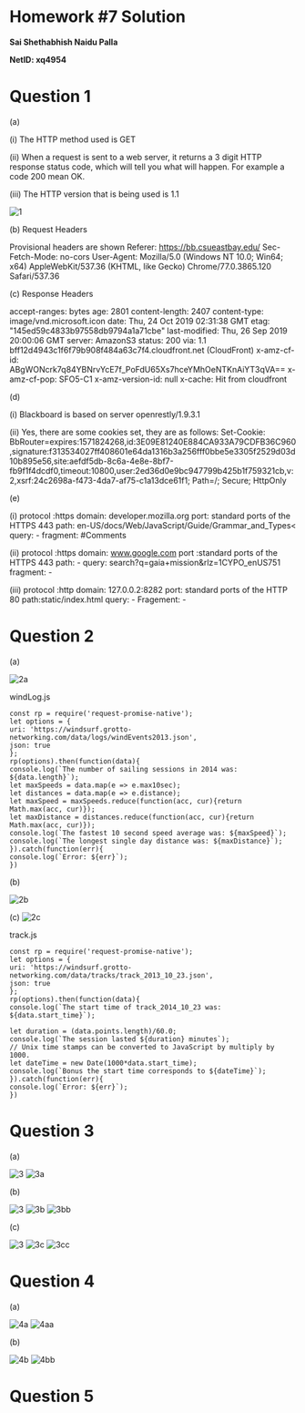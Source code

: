 # Homework #7 Solution

**Sai Shethabhish Naidu Palla**

**NetID: xq4954**

# Question 1

(a) 

(i) The HTTP method used is GET

(ii) When a request is sent to a web server, it returns a 3 digit HTTP response status code, which will tell you what will happen. For example a code 200 mean OK.

(iii) The HTTP version that is being used is 1.1

![1](images/1.PNG)

(b) Request Headers

Provisional headers are shown
Referer: https://bb.csueastbay.edu/
Sec-Fetch-Mode: no-cors
User-Agent: Mozilla/5.0 (Windows NT 10.0; Win64; x64) AppleWebKit/537.36 (KHTML, like Gecko) Chrome/77.0.3865.120 Safari/537.36

(c) Response Headers

accept-ranges: bytes
age: 2801
content-length: 2407
content-type: image/vnd.microsoft.icon
date: Thu, 24 Oct 2019 02:31:38 GMT
etag: "145ed59c4833b97558db9794a1a71cbe"
last-modified: Thu, 26 Sep 2019 20:00:06 GMT
server: AmazonS3
status: 200
via: 1.1 bff12d4943c1f6f79b908f484a63c7f4.cloudfront.net (CloudFront)
x-amz-cf-id: ABgWONcrk7q84YBNrvYcE7f_PoFdU65Xs7hceYMhOeNTKnAiYT3qVA==
x-amz-cf-pop: SFO5-C1
x-amz-version-id: null
x-cache: Hit from cloudfront

(d)

(i) Blackboard is based on server openrestly/1.9.3.1

(ii) Yes, there are some cookies set, they are as follows:
Set-Cookie: BbRouter=expires:1571824268,id:3E09E81240E884CA933A79CDFB36C960,signature:f313534027ff408601e64da1316b3a256fff0bbe5e3305f2529d03d10b895e56,site:aefdf5db-8c6a-4e8e-8bf7-fb9f1f4dcdf0,timeout:10800,user:2ed36d0e9bc947799b425b1f759321cb,v:2,xsrf:24c2698a-f473-4da7-af75-c1a13dce61f1; Path=/; Secure; HttpOnly

(e)

(i) protocol :https 
domain: developer.mozilla.org
port: standard ports of the HTTPS 443
path: en-US/docs/Web/JavaScript/Guide/Grammar_and_Types<
query: - 
fragment: #Comments 

(ii) protocol :https 
domain: www.google.com
port :standard ports of the HTTPS 443
path: -
query: search?q=gaia+mission&rlz=1CYPO_enUS751
fragment: - 

(iii) protocol :http 
domain: 127.0.0.2:8282
port: standard ports of the HTTP 80
path:static/index.html
query: - 
Fragement: -
﻿
​
# Question 2

(a) 

![2a](images/13.PNG)

windLog.js 

	const rp = require('request-promise-native');
	let options = {
	uri: 'https://windsurf.grotto-networking.com/data/logs/windEvents2013.json',
	json: true
	};
	rp(options).then(function(data){
	console.log(`The number of sailing sessions in 2014 was: ${data.length}`);
	let maxSpeeds = data.map(e => e.max10sec);
	let distances = data.map(e => e.distance);
	let maxSpeed = maxSpeeds.reduce(function(acc, cur){return Math.max(acc, cur)});
	let maxDistance = distances.reduce(function(acc, cur){return Math.max(acc, cur)});
	console.log(`The fastest 10 second speed average was: ${maxSpeed}`);
	console.log(`The longest single day distance was: ${maxDistance}`);
	}).catch(function(err){
	console.log(`Error: ${err}`);
	})



(b) 

![2b](images/2.PNG)

(c)
![2c](images/14.PNG)

track.js

	const rp = require('request-promise-native');
	let options = {
	uri: 'https://windsurf.grotto-networking.com/data/tracks/track_2013_10_23.json',
	json: true
	};
	rp(options).then(function(data){
	console.log(`The start time of track_2014_10_23 was: ${data.start_time}`);

	let duration = (data.points.length)/60.0;
	console.log(`The session lasted ${duration} minutes`);
	// Unix time stamps can be converted to JavaScript by multiply by 1000.
	let dateTime = new Date(1000*data.start_time);
	console.log(`Bonus the start time corresponds to ${dateTime}`);
	}).catch(function(err){
	console.log(`Error: ${err}`);
	})



# Question 3

(a)

![3](images/3.PNG)
![3a](images/4.PNG)

(b) 

![3](images/3.PNG)
![3b](images/6.PNG)
![3bb](images/5.PNG)

(c)

![3](images/3.PNG)
![3c](images/7.PNG)
![3cc](images/8.PNG)

# Question 4

(a) 

![4a](images/10.PNG)
![4aa](images/9.PNG)

(b)

![4b](images/12.PNG)
![4bb](images/11.PNG)


# Question 5

